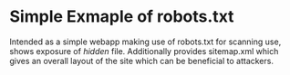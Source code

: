 # Simple Exmaple of robots.txt

Intended as a simple webapp making use of robots.txt for scanning use, shows exposure of *hidden* file.  Additionally provides sitemap.xml which gives an overall layout of the site which can be beneficial to attackers.

